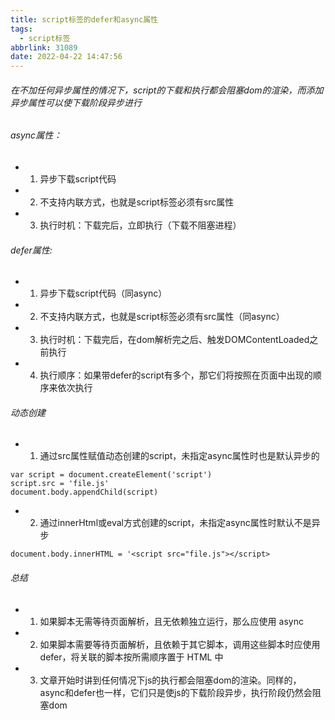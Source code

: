 ```yaml
---
title: script标签的defer和async属性
tags:
  - script标签
abbrlink: 31089
date: 2022-04-22 14:47:56
---
```


###### 在不加任何异步属性的情况下，script的下载和执行都会阻塞dom的渲染，而添加异步属性可以使下载阶段异步进行
###### async属性：
- 1. 异步下载script代码
- 2. 不支持内联方式，也就是script标签必须有src属性
- 3. 执行时机：下载完后，立即执行（下载不阻塞进程）
###### defer属性: 
- 1. 异步下载script代码（同async）
- 2. 不支持内联方式，也就是script标签必须有src属性（同async）
- 3. 执行时机：下载完后，在dom解析完之后、触发DOMContentLoaded之前执行
- 4. 执行顺序：如果带defer的script有多个，那它们将按照在页面中出现的顺序来依次执行
###### 动态创建
- 1. 通过src属性赋值动态创建的script，未指定async属性时也是默认异步的
```
var script = document.createElement('script')
script.src = 'file.js'
document.body.appendChild(script)
```
- 2. 通过innerHtml或eval方式创建的script，未指定async属性时默认不是异步
```
document.body.innerHTML = '<script src="file.js"></script>
```
###### 总结
- 1. 如果脚本无需等待页面解析，且无依赖独立运行，那么应使用 async
- 2. 如果脚本需要等待页面解析，且依赖于其它脚本，调用这些脚本时应使用 defer，将关联的脚本按所需顺序置于 HTML 中
- 3. 文章开始时讲到任何情况下js的执行都会阻塞dom的渲染。同样的，async和defer也一样，它们只是使js的下载阶段异步，执行阶段仍然会阻塞dom
